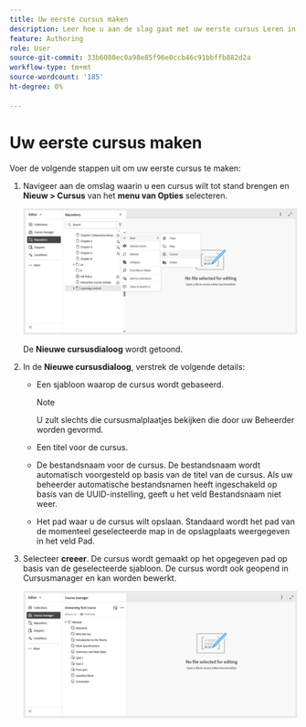 ```yaml
---
title: Uw eerste cursus maken
description: Leer hoe u aan de slag gaat met uw eerste cursus Leren in Adobe Experience Manager Guides.
feature: Authoring
role: User
source-git-commit: 33b6080ec0a98e85f96e0ccb46c91bbffb882d2a
workflow-type: tm+mt
source-wordcount: '185'
ht-degree: 0%

---
```


# Uw eerste cursus maken

Voer de volgende stappen uit om uw eerste cursus te maken:

1. Navigeer aan de omslag waarin u een cursus wilt tot stand brengen en **Nieuw > Cursus** van het **menu van Opties** selecteren.

   ![](assets/create-new-course.png)

   De **Nieuwe cursusdialoog** wordt getoond.
2. In de **Nieuwe cursusdialoog**, verstrek de volgende details:
   - Een sjabloon waarop de cursus wordt gebaseerd.

     >[!NOTE]
     >
     > U zult slechts die cursusmalplaatjes bekijken die door uw Beheerder worden gevormd.

   - Een titel voor de cursus.
   - De bestandsnaam voor de cursus. De bestandsnaam wordt automatisch voorgesteld op basis van de titel van de cursus. Als uw beheerder automatische bestandsnamen heeft ingeschakeld op basis van de UUID-instelling, geeft u het veld Bestandsnaam niet weer.
   - Het pad waar u de cursus wilt opslaan. Standaard wordt het pad van de momenteel geselecteerde map in de opslagplaats weergegeven in het veld Pad.
3. Selecteer **creeer**.
De cursus wordt gemaakt op het opgegeven pad op basis van de geselecteerde sjabloon. De cursus wordt ook geopend in Cursusmanager en kan worden bewerkt.

   ![](assets/course-manager-read-only-mode.png)



